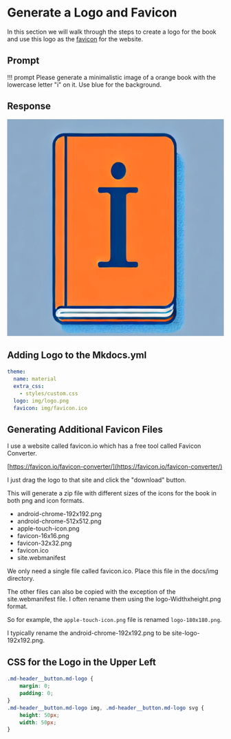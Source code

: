 # Generate a Logo and Favicon

In this section we will walk through the steps to create
a logo for the book and use this logo as the
[favicon](../glossary.md#favicon) for
the website.

## Prompt

!!! prompt
    Please generate a minimalistic image of a orange book with the
    lowercase letter "i" on it.  Use blue for the background.

## Response

![](../img/logo-512x512.png)


## Adding Logo to the Mkdocs.yml

```yml
theme:
  name: material
  extra_css:
    - styles/custom.css
  logo: img/logo.png
  favicon: img/favicon.ico
```

## Generating Additional Favicon Files

I use a website called favicon.io which has a free tool called Favicon Converter.

[https://favicon.io/favicon-converter/](https://favicon.io/favicon-converter/)

I just drag the logo to that site and click the "download" button.

This will generate a zip file with different sizes
of the icons for the book in both png and icon formats.

- android-chrome-192x192.png
- android-chrome-512x512.png
- apple-touch-icon.png
- favicon-16x16.png
- favicon-32x32.png
- favicon.ico
- site.webmanifest

We only need a single file called favicon.ico.  Place this file in the docs/img directory.

The other files can also be copied with the exception of the site.webmanifest file.
I often rename them using the logo-Widthxheight.png format.

So for example, the ```apple-touch-icon.png``` file
is renamed ```logo-180x180.png```.

I typically rename the android-chrome-192x192.png to be site-logo-192x192.png.

## CSS for the Logo in the Upper Left

```css
.md-header__button.md-logo {
    margin: 0;
    padding: 0;
}
.md-header__button.md-logo img, .md-header__button.md-logo svg {
    height: 50px;
    width: 50px;
}
```